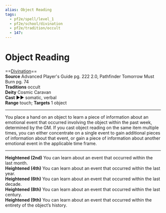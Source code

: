 ```yaml
---
alias: Object Reading
tags:
  - pf2e/spell/level_1
  - pf2e/school/divination
  - pf2e/tradition/occult
  - 147:
---
```


# Object Reading

==[Divination](Divination.md)==  
__Source__ Advanced Player's Guide pg. 222 2.0, Pathfinder Tomorrow Must Burn pg. 74  
**Traditions** occult  
**Deity** Cosmic Caravan  
**Cast** ►► somatic, verbal  
**Range** touch; **Targets** 1 object

---

You place a hand on an object to learn a piece of information about an emotional event that occurred involving the object within the past week, determined by the GM. If you cast object reading on the same item multiple times, you can either concentrate on a single event to gain additional pieces of information about that event, or gain a piece of information about another emotional event in the applicable time frame.

<hr>

**Heightened (2nd)** You can learn about an event that occurred within the last month.  
**Heightened (4th)** You can learn about an event that occurred within the last year.  
**Heightened (6th)** You can learn about an event that occurred within the last decade.  
**Heightened (8th)** You can learn about an event that occurred within the last century.  
**Heightened (9th)** You can learn about an event that occurred within the entirety of the object’s history.
